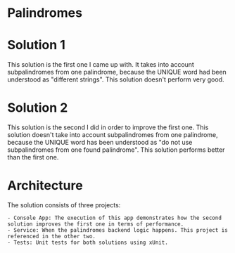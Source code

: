 # Palindromes

# Solution 1

This solution is the first one I came up with. It takes into account subpalindromes from one palindrome, because the UNIQUE word had been understood as "different strings".
This solution doesn't perform very good. 

# Solution 2

This solution is the second I did in order to improve the first one. This solution doesn't take into account subpalindromes from one palindrome, because the UNIQUE word has been understood as "do not use subpalindromes from one 
found palindrome".
This solution performs better than the first one.

# Architecture

The solution consists of three projects: 

	- Console App: The execution of this app demonstrates how the second solution improves the first one in terms of performance.
	- Service: When the palindromes backend logic happens. This project is referenced in the other two.
	- Tests: Unit tests for both solutions using xUnit.




 
